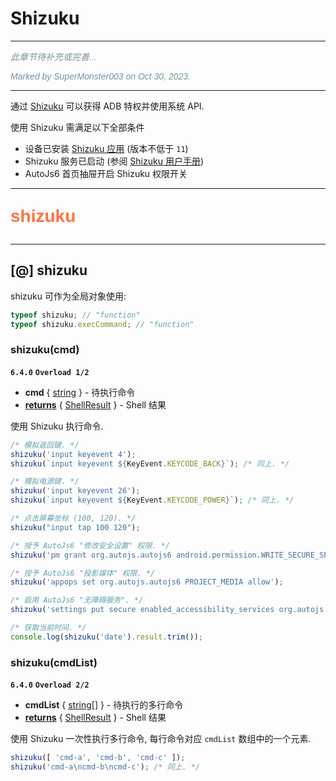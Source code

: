 # Shizuku

---

<p style="font: italic 1em sans-serif; color: #78909C">此章节待补充或完善...</p>
<p style="font: italic 1em sans-serif; color: #78909C">Marked by SuperMonster003 on Oct 30, 2023.</p>

---

通过 [Shizuku](https://shizuku.rikka.app/introduction/) 可以获得 ADB 特权并使用系统 API.

使用 Shizuku 需满足以下全部条件

- 设备已安装 [Shizuku 应用](https://github.com/RikkaApps/Shizuku/releases) (版本不低于 `11`)
- Shizuku 服务已启动 (参阅 [Shizuku 用户手册](https://shizuku.rikka.app/guide/setup/#start-shizuku))
- AutoJs6 首页抽屉开启 Shizuku 权限开关

---

<p style="font: bold 2em sans-serif; color: #FF7043">shizuku</p>

---

## [@] shizuku

shizuku 可作为全局对象使用:

```js
typeof shizuku; // "function"
typeof shizuku.execCommand; // "function"
```

### shizuku(cmd)

**`6.4.0`** **`Overload 1/2`**

- **cmd** { [string](dataTypes#string) } - 待执行命令
- <ins>**returns**</ins> { [ShellResult](shellResultType) } - Shell 结果

使用 Shizuku 执行命令.

```js
/* 模拟返回键. */
shizuku('input keyevent 4');
shizuku(`input keyevent ${KeyEvent.KEYCODE_BACK}`); /* 同上. */

/* 模拟电源键. */
shizuku('input keyevent 26');
shizuku(`input keyevent ${KeyEvent.KEYCODE_POWER}`); /* 同上. */

/* 点击屏幕坐标 (100, 120). */
shizuku("input tap 100 120");

/* 授予 AutoJs6 "修改安全设置" 权限. */
shizuku('pm grant org.autojs.autojs6 android.permission.WRITE_SECURE_SETTINGS');

/* 授予 AutoJs6 "投影媒体" 权限. */
shizuku('appops set org.autojs.autojs6 PROJECT_MEDIA allow');

/* 启用 AutoJs6 "无障碍服务". */
shizuku('settings put secure enabled_accessibility_services org.autojs.autojs6/org.autojs.autojs.core.accessibility.AccessibilityServiceUsher');

/* 获取当前时间. */
console.log(shizuku('date').result.trim());
```

### shizuku(cmdList)

**`6.4.0`** **`Overload 2/2`**

- **cmdList** { [string](dataTypes#string)[[]](dataTypes#array) } - 待执行的多行命令
- <ins>**returns**</ins> { [ShellResult](shellResultType) } - Shell 结果

使用 Shizuku 一次性执行多行命令, 每行命令对应 `cmdList` 数组中的一个元素.

```js
shizuku([ 'cmd-a', 'cmd-b', 'cmd-c' ]);
shizuku('cmd-a\ncmd-b\ncmd-c'); /* 同上. */
```

[//]: # (```ts)

[//]: # (// class WrappedShizuku {)

[//]: # (//     public static service: org.autojs.autojs.core.shizuku.IUserService;)

[//]: # (//     public hasPermission&#40;&#41;: boolean;)

[//]: # (//     public config&#40;&#41;: android.content.Intent;)

[//]: # (//     public ensureService&#40;&#41;: void;)

[//]: # (//     public config&#40;isRequest: java.lang.Boolean&#41;: android.content.Intent;)

[//]: # (//     public isInstalled&#40;&#41;: boolean;)

[//]: # (//     public requestPermission&#40;&#41;: void;)

[//]: # (//     public execCommand&#40;cmdList: string[]&#41;: org.autojs.autojs.runtime.api.AbstractShell.Result;)

[//]: # (//     public execCommand&#40;cmd: string&#41;: org.autojs.autojs.runtime.api.AbstractShell.Result;)

[//]: # (// })

[//]: # (```)